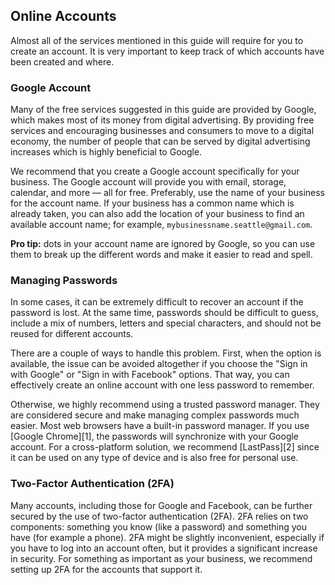 ## Online Accounts <a name="online-accounts"></a>

Almost all of the services mentioned in this guide will require for you to create an account. It is
very important to keep track of which accounts have been created and where.


### Google Account

Many of the free services suggested in this guide are provided by Google, which makes most of its
money from digital advertising. By providing free services and encouraging businesses and consumers
to move to a digital economy, the number of people that can be served by digital advertising
increases which is highly beneficial to Google.

We recommend that you create a Google account specifically for your business. The Google account
will provide you with email, storage, calendar, and more — all for free. Preferably, use the name
of your business for the account name. If your business has a common name which is already taken,
you can also add the location of your business to find an available account name; for example,
`mybusinessname.seattle@gmail.com`.

**Pro tip:** dots in your account name are ignored by Google, so you can use them to break up the
different words and make it easier to read and spell.


### Managing Passwords

In some cases, it can be extremely difficult to recover an account if the password is lost. At the
same time, passwords should be difficult to guess, include a mix of numbers, letters and special
characters, and should not be reused for different accounts.

There are a couple of ways to handle this problem. First, when the option is available, the issue
can be avoided altogether if you choose the "Sign in with Google" or "Sign in with Facebook"
options. That way, you can effectively create an online account with one less password to remember.

Otherwise, we highly recommend using a trusted password manager. They are considered secure and make
managing complex passwords much easier. Most web browsers have a built-in password manager. If you
use [Google Chrome][1], the passwords will synchronize with your Google account. For a
cross-platform solution, we recommend [LastPass][2] since it can be used on any type of device and
is also free for personal use.


### Two-Factor Authentication (2FA)

Many accounts, including those for Google and Facebook, can be further secured by the use of
two-factor authentication (2FA). 2FA relies on two components: something you know (like a password)
and something you have (for example a phone). 2FA might be slightly inconvenient, especially if you
have to log into an account often, but it provides a significant increase in security. For something
as important as your business, we recommend setting up 2FA for the accounts that support it.
